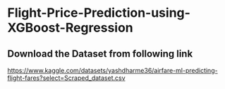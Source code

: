 # Flight-Price-Prediction-using-XGBoost-Regression

## Download the Dataset from following link
https://www.kaggle.com/datasets/yashdharme36/airfare-ml-predicting-flight-fares?select=Scraped_dataset.csv
